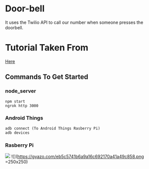 # Door-bell
It uses the Twilio API to call our number when someone presses the doorbell.

# Tutorial Taken From 
[Here](https://www.twilio.com/blog/2017/06/build-a-smart-doorbell-with-twilio-and-android-things.html)

## Commands To Get Started 
### node_server
```
npm start
ngrok http 3000
```
### Android Things
```
adb connect (To Android Things Rasberry Pi)
adb devices 
```

### Rasberry Pi 

![]( https://github.com/SamuelWitke/Door-bell/blob/master/img.png?=250x250) 
![](https://gyazo.com/eb5c5741b6a9a16c692170a41a49c858.png =250x250)

